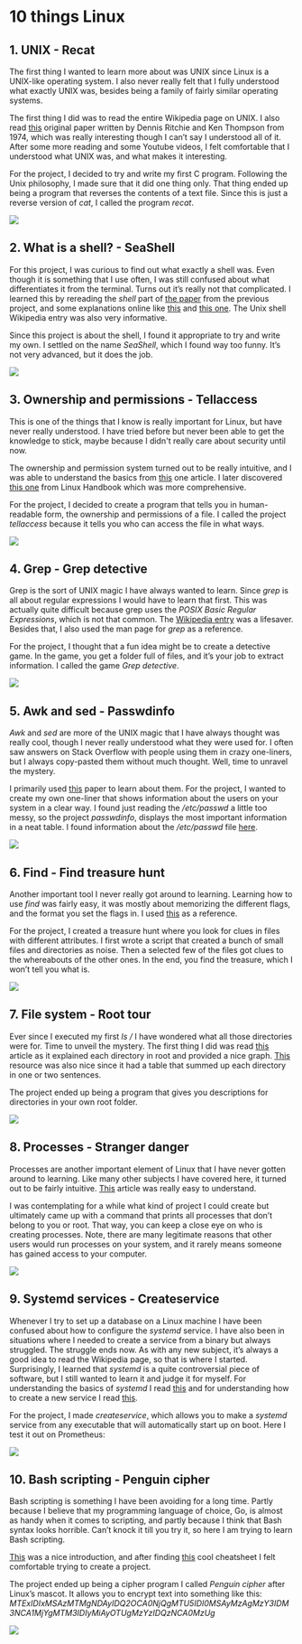 # 10 things Linux

## 1. UNIX - **Recat**

The first thing I wanted to learn more about was UNIX since Linux is a UNIX-like operating system. I also never really felt that I fully understood what exactly UNIX was, besides being a family of fairly similar operating systems.

The first thing I did was to read the entire Wikipedia page on UNIX. I also read [this](https://people.eecs.berkeley.edu/~brewer/cs262/unix.pdf) original paper written by Dennis Ritchie and Ken Thompson from 1974, which was really interesting though I can’t say I understood all of it. After some more reading and some Youtube videos, I felt comfortable that I understood what UNIX was, and what makes it interesting.

For the project, I decided to try and write my first C program. Following the Unix philosophy, I made sure that it did one thing only. That thing ended up being a program that reverses the contents of a text file. Since this is just a reverse version of *cat*, I called the program *recat*.

![](1_UNIX__Recat/screenshot.png)

## 2. What is a shell? - **SeaShell**

For this project, I was curious to find out what exactly a shell was. Even though it is something that I use often, I was still confused about what differentiates it from the terminal. Turns out it’s really not that complicated. I learned this by rereading the *shell* part of [the paper](https://people.eecs.berkeley.edu/~brewer/cs262/unix.pdf) from the previous project, and some explanations online like [this](https://www.tutorialspoint.com/unix/unix-what-is-shell.htm ) and [this one](https://linuxcommand.org/lc3_lts0010.php ). The Unix shell Wikipedia entry was also very informative.

Since this project is about the shell, I found it appropriate to try and write my own. I settled on the name *SeaShell*, which I found way too funny. It’s not very advanced, but it does the job.

![](2_What_is_a_shell__SeaShell/screenshot.png)


## 3. Ownership and permissions - **Tellaccess**

This is one of the things that I know is really important for Linux, but have never really understood. I have tried before but never been able to get the knowledge to stick, maybe because I didn't really care about security until now.

The ownership and permission system turned out to be really intuitive, and I was able to understand the basics from [this](https://www.thegeekdiary.com/understanding-basic-file-permissions-and-ownership-in-linux/) one article. I later discovered [this one](https://linuxhandbook.com/linux-file-permissions/) from Linux Handbook which was more comprehensive.

For the project, I decided to create a program that tells you in human-readable form, the ownership and permissions of a file. I called the project *tellaccess* because it tells you who can access the file in what ways.

![](3_Ownership_and_permissions__Tellaccess/screenshot.png)

## 4. Grep - **Grep detective**
Grep is the sort of UNIX magic I have always wanted to learn. Since *grep* is all about regular expressions I would have to learn that first. This was actually quite difficult because grep uses the *POSIX Basic Regular Expressions*, which is not that common. The [Wikipedia entry](https://en.wikibooks.org/wiki/Regular_Expressions/POSIX_Basic_Regular_Expressions) was a lifesaver. Besides that, I also used the man page for *grep* as a reference.

For the project, I thought that a fun idea might be to create a detective game. In the game, you get a folder full of files, and it’s your job to extract information. I called the game *Grep detective*.

![](4_Grep__Grep_detective/screenshot.png)

## 5. Awk and sed - **Passwdinfo**
*Awk* and *sed* are more of the UNIX magic that I have always thought was really cool, though I never really understood what they were used for. I often saw answers on Stack Overflow with people using them in crazy one-liners, but I always copy-pasted them without much thought. Well, time to unravel the mystery.

I primarily used [this](https://www-users.york.ac.uk/~mijp1/teaching/2nd_year_Comp_Lab/guides/grep_awk_sed.pdf) paper to learn about them. For the project, I wanted to create my own one-liner that shows information about the users on your system in a clear way. I found just reading the */etc/passwd* a little too messy, so the project *passwdinfo*, displays the most important information in a neat table. I found information about the */etc/passwd* file [here](https://www.cyberciti.biz/faq/understanding-etcpasswd-file-format/).

![](5_Awk_and_sed__Passwdinfo/screenshot.png)

## 6. Find - **Find treasure hunt**
Another important tool I never really got around to learning. Learning how to use *find* was fairly easy, it was mostly about memorizing the different flags, and the format you set the flags in. I used [this](https://kb.iu.edu/d/admm) as a reference.

For the project, I created a treasure hunt where you look for clues in files with different attributes. I first wrote a script that created a bunch of small files and directories as noise. Then a selected few of the files got clues to the whereabouts of the other ones. In the end, you find the treasure, which I won’t tell you what is.

![](6_Find__Find_treasure_hunt/screenshot.png)

## 7. File system - **Root tour**
Ever since I executed my first *ls /* I have wondered what all those directories were for. Time to unveil the mystery. The first thing I did was read [this](https://www.linux.com/training-tutorials/linux-filesystem-explained/) article as it explained each directory in root and provided a nice graph. [This](https://tldp.org/LDP/intro-linux/html/sect_03_01.html) resource was also nice since it had a table that summed up each directory in one or two sentences.

The project ended up being a program that gives you descriptions for directories in your own root folder.

![](7_File_system__Root_tour/screenshot.png)

## 8. Processes - **Stranger danger**
Processes are another important element of Linux that I have never gotten around to learning. Like many other subjects I have covered here, it turned out to be fairly intuitive. [This](https://www.geeksforgeeks.org/processes-in-linuxunix/) article was really easy to understand.

I was contemplating for a while what kind of project I could create but ultimately came up with a command that prints all processes that don’t belong to you or root. That way, you can keep a close eye on who is creating processes. Note, there are many legitimate reasons that other users would run processes on your system, and it rarely means someone has gained access to your computer.

![](8_Processes__Stranger_danger/screenshot.png)

## 9. Systemd services - **Createservice**
Whenever I try to set up a database on a Linux machine I have been confused about how to configure the *systemd* service. I have also been in situations where I needed to create a service from a binary but always struggled. The struggle ends now.
As with any new subject, it’s always a good idea to read the Wikipedia page, so that is where I started. Surprisingly, I learned that *systemd* is a quite controversial piece of software, but I still wanted to learn it and judge it for myself.
For understanding the basics of *systemd* I read [this](https://www.digitalocean.com/community/tutorials/how-to-use-systemctl-to-manage-systemd-services-and-units) and for understanding how to create a new service I read [this](https://www.tecmint.com/create-new-service-units-in-systemd/).

For the project, I made *createservice*, which allows you to make a *systemd* service from any executable that will automatically start up on boot. Here I test it out on Prometheus:

![](9_Systemd_services__Createservice/screenshot.png)

## 10. Bash scripting - **Penguin cipher**

Bash scripting is something I have been avoiding for a long time. Partly because I believe that my programming language of choice, Go, is almost as handy when it comes to scripting, and partly because I think that Bash syntax looks horrible. Can’t knock it till you try it, so here I am trying to learn Bash scripting.

[This](https://www.howtogeek.com/67469/the-beginners-guide-to-shell-scripting-the-basics/) was a nice introduction, and after finding [this](https://devhints.io/bash) cool cheatsheet I felt comfortable trying to create a project.

The project ended up being a cipher program I called *Penguin cipher* after Linux’s mascot. It allows you to encrypt text into something like this: *MTExIDIxMSAzMTMgNDAyIDQ2OCA0NjQgMTU5IDI0MSAyMzAgMzY3IDM3NCA1MjYgMTM3IDIyMiAyOTUgMzYzIDQzNCA0MzUg*

![](10_Bash_scripting__Penguin_cipher/screenshot.png)
